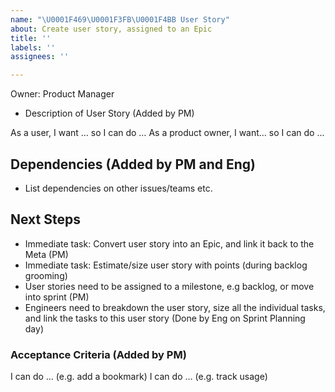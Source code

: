 ```yaml
---
name: "\U0001F469\U0001F3FB‍\U0001F4BB User Story"
about: Create user story, assigned to an Epic
title: ''
labels: ''
assignees: ''

---
```


Owner: Product Manager

- Description of User Story (Added by PM)

As a user, I want … so I can do … 
As a product owner, I want… so I can do ...

## Dependencies (Added by PM and Eng)
- List dependencies on other issues/teams etc.

## Next Steps 
- Immediate task: Convert user story into an Epic, and link it back to the Meta  (PM)
- Immediate task: Estimate/size user story with points (during backlog grooming)
- User stories need to be assigned to a milestone, e.g backlog, or move into sprint (PM)
- Engineers need to breakdown the user story, size all the individual tasks, and link the tasks to this user story (Done by Eng on Sprint Planning day)

### Acceptance Criteria (Added by PM)

I can do …  (e.g. add a bookmark)
I can do …   (e.g. track usage)
